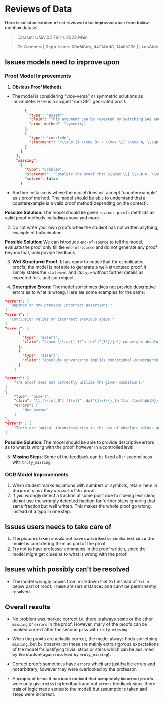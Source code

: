 # Reviews of Data

Here is collated version of net reviews to be improved upon from below mention dataset.

> Dataset: UMA102 Finals 2023 Main
>
> Git Commits | Repo Name: 68afd8cb, d4214bd8, 14a9c27e | LeanAide

## Issues models need to improve upon

### Proof Model Improvements

1. **Obvious Proof Methods**:

- The model is considering "vice-versa" or symmetric solutions as incomplete. Here is a snippet from GPT generated proof:

```json
         {
           "type": "assert",
           "claim": "This argument can be repeated by switching $A$ and $B$.",
           "proof-method": "symmetry"
         },
         {
           "type": "conclude",
           "statement": "$\\sup (A \\cup B) = \\max \\{ \\sup A, \\sup B \\}$."
         }
       ]
     },
     "missing": [
       {
         "type": "problem",
         "statement": "Complete the proof that $\\max \\{ \\sup A, \\sup B \\}$ is the supremum of $A \\cup B$.",
         "solved": false
       }

```

- Another instance is where the model does not accept "counterexample" as a proof method. The model should be able to understand that a counterexample is a valid proof method(depending on the context).

**Possible Solution**: The model should be given `obvious proofs` methods as valid proof methods including above and more.

2. Do not write your own proofs when the student has not written anything, example of hallucination.

**Possible Solution**: We can introduce `end-of-source` to tell the model, evaluate the proof only till the `end-of-source` and do not generate any proof beyond that, only povide feedback.

3. **Well Structured Proof**: It has come to notice that for complicated proofs, the model is not able to generate a well-structured proof. It simply states the `statement` and its `type` without further details as expected for a unit json object.

4. **Descriptive Errors**: The model sometimes does not provide descriptive errors as to what is wrong. Here are some examples for the same:

```json
"errors": [
  "Depends on the previous incorrect assertions."
]
"errors": [
  "Conclusion relies on incorrect previous steps."
]
"errors": [
      {
        "type": "assert",
        "claim": "\\sum \\frac{(-1)^n (n+1)^{32}}{n!} converges absolutely"
      },
      {
        "type": "assert",
        "claim": "Absolute convergence implies conditional convergence"
      }
    ]

"errors": [
    "The proof does not correctly utilize the given conditions."
]
{
    "type": "assert",
    "claim": "\\{(\\int_0^1 (f(x))^n dx)^{1/n}\\}_{n \\in \\mathbb{N}} \\text{ is an increasing sequence}",
    "errors": [
        "Not proved"
    ]
},
"errors" : [
    "There are logical inconsistencies in the use of absolute values and inequalities."
]

```

**Possible Solution**: The model should be able to provide descriptive errors as to what is wrong with the proof, however in a controlled level.

5. **Missing Steps**: Some of the feedback can be fixed after second pass with `truly_missing`.

### OCR Model Improvements

1. When student marks equations with numbers or symbols, retain them in the proof since they are part of the proof.
2. If you wrongly detect a fraction at some point due to it being less clear, do not use the wrongly detected fraction for further steps ignoring that same fraction but well written. This makes the whole proof go wrong, instead of a typo in one step.

## Issues users needs to take care of

1. The pictures taken should not have cut/striked or similar text since the model is considering them as part of the proof.
2. Try not to have professor comments in the proof written, since the model might get clues as to what is wrong with the proof.

## Issues which possibly can't be resolved

- The model wrongly copies from markdown that `2<1` instead of `1<1` in below part of proof. These are rare instances and can't be permanently resolved.

## Overall results

- No problem was marked correct i.e. there is always some or the other `missing` or `errors` in the proof. However, many of the proofs can be marked correct after the second pass with `truly_missing`.

- When the proofs are actually correct, the model always finds something `missing`, but by observation these are mainly extra rigorous expectations of the model for justifying trivial steps or steps which can be assumed by the student(again resolved by `truly_missing`).

- Correct proofs sometimes have `errors` which are justifyable errors and not arbitrary, however they were overlooked by the professor.

- A couple of times it has been noticed that completely incorrect proofs were only given `missing` feedback and not `errors` feedback since there train of logic made sense(to the model) but assumptions taken and steps were incorrect.
